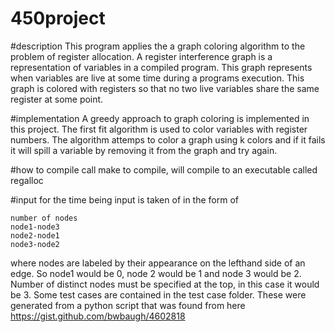 # 450project

#description
This program applies the a graph coloring algorithm to the problem of register allocation. A register interference graph is a representation of variables in a compiled program. This graph represents when variables are live at some time during a programs execution. This graph is colored with registers so that no two live variables share the same register at some point.

#implementation
A greedy approach to graph coloring is implemented in this project. The first fit algorithm is used to color variables with register numbers. The algorithm attemps to color a graph using k colors and if it fails it will spill a variable by removing it from the graph and try again.

#how to compile
call make to compile, will compile to an executable called regalloc

#input
for the time being input is taken of in the form of

```
number of nodes
node1-node3
node2-node1
node3-node2
```

where nodes are labeled by their appearance on the lefthand side of an edge. So node1 would be 0, node 2 would be 1 and node 3 would be 2. Number of distinct nodes must be specified at the top, in this case it would be 3. Some test cases are contained in the test case folder. These were generated from a python script that was found from here https://gist.github.com/bwbaugh/4602818

